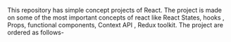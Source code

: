 This repository has simple concept projects of React.
The project is made on some of the most important concepts of react like React States, hooks , Props, functional components, Context API , Redux toolkit.
The project are ordered as follows-
